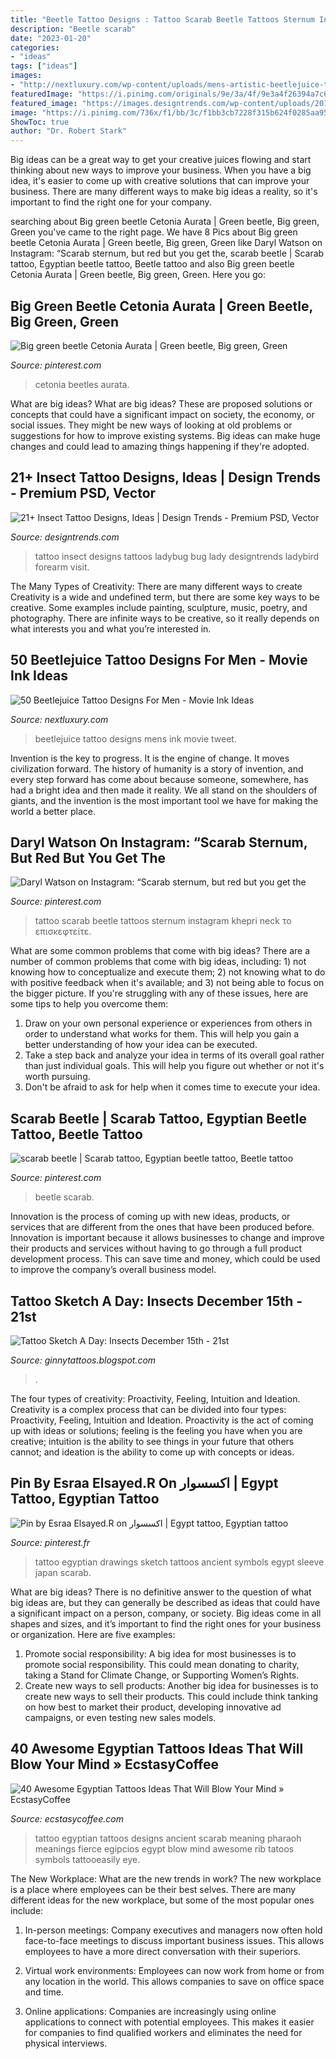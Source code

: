 ```yaml
---
title: "Beetle Tattoo Designs : Tattoo Scarab Beetle Tattoos Sternum Instagram Khepri Neck το επισκεφτείτε"
description: "Beetle scarab"
date: "2023-01-20"
categories:
- "ideas"
tags: ["ideas"]
images:
- "http://nextluxury.com/wp-content/uploads/mens-artistic-beetlejuice-themed-forearm-tattoo-ideas.jpg"
featuredImage: "https://i.pinimg.com/originals/9e/3a/4f/9e3a4f26394a7c613d1b73a7386d2daf.jpg"
featured_image: "https://images.designtrends.com/wp-content/uploads/2016/07/18191505/Ladybug-Insect-Tattoo-for-Women.jpg"
image: "https://i.pinimg.com/736x/f1/bb/3c/f1bb3cb7228f315b624f0285aa953204--beetles-bugs.jpg"
ShowToc: true
author: "Dr. Robert Stark"
---
```



Big ideas can be a great way to get your creative juices flowing and start thinking about new ways to improve your business. When you have a big idea, it's easier to come up with creative solutions that can improve your business. There are many different ways to make big ideas a reality, so it's important to find the right one for your company.

	

		
searching about Big green beetle Cetonia Aurata | Green beetle, Big green, Green you've came to the right page. We have 8 Pics about Big green beetle Cetonia Aurata | Green beetle, Big green, Green like Daryl Watson on Instagram: “Scarab sternum, but red but you get the, scarab beetle | Scarab tattoo, Egyptian beetle tattoo, Beetle tattoo and also Big green beetle Cetonia Aurata | Green beetle, Big green, Green. Here you go:
		
    
## Big Green Beetle Cetonia Aurata | Green Beetle, Big Green, Green

<img loading=lazy src="https://i.pinimg.com/736x/f1/bb/3c/f1bb3cb7228f315b624f0285aa953204--beetles-bugs.jpg" onerror="this.onerror=null;this.src='https://tse2.mm.bing.net/th?id=OIP.eGwApnDNxq6FVzQaczY-bwHaFj&amp;pid=15.1';" alt="Big green beetle Cetonia Aurata | Green beetle, Big green, Green">

_Source: pinterest.com_

>cetonia beetles aurata. 

	

What are big ideas?
What are big ideas? These are proposed solutions or concepts that could have a significant impact on society, the economy, or social issues. They might be new ways of looking at old problems or suggestions for how to improve existing systems. Big ideas can make huge changes and could lead to amazing things happening if they're adopted.

    
## 21+ Insect Tattoo Designs, Ideas | Design Trends - Premium PSD, Vector

<img loading=lazy src="https://images.designtrends.com/wp-content/uploads/2016/07/18191505/Ladybug-Insect-Tattoo-for-Women.jpg" onerror="this.onerror=null;this.src='https://tse4.mm.bing.net/th?id=OIP.DjdyETcETSZTtoMr69wpSgHaHa&amp;pid=15.1';" alt="21+ Insect Tattoo Designs, Ideas | Design Trends - Premium PSD, Vector">

_Source: designtrends.com_

>tattoo insect designs tattoos ladybug bug lady designtrends ladybird forearm visit. 

	

The Many Types of Creativity: There are many different ways to create
Creativity is a wide and undefined term, but there are some key ways to be creative. Some examples include painting, sculpture, music, poetry, and photography. There are infinite ways to be creative, so it really depends on what interests you and what you’re interested in.

    
## 50 Beetlejuice Tattoo Designs For Men - Movie Ink Ideas

<img loading=lazy src="http://nextluxury.com/wp-content/uploads/mens-artistic-beetlejuice-themed-forearm-tattoo-ideas.jpg" onerror="this.onerror=null;this.src='https://tse3.mm.bing.net/th?id=OIP.QxA7XJoXpyKPC7ftyEeDDgHaHa&amp;pid=15.1';" alt="50 Beetlejuice Tattoo Designs For Men - Movie Ink Ideas">

_Source: nextluxury.com_

>beetlejuice tattoo designs mens ink movie tweet. 

	

Invention is the key to progress. It is the engine of change. It moves civilization forward. The history of humanity is a story of invention, and every step forward has come about because someone, somewhere, has had a bright idea and then made it reality. We all stand on the shoulders of giants, and the invention is the most important tool we have for making the world a better place.

    
## Daryl Watson On Instagram: “Scarab Sternum, But Red But You Get The

<img loading=lazy src="https://i.pinimg.com/736x/a0/e1/c6/a0e1c67373185c9ef7cd29a16104a37b--scarab-tattoo-beetle-tattoo.jpg" onerror="this.onerror=null;this.src='https://tse4.mm.bing.net/th?id=OIP.NVrmgrD_lq-mope1ltRaegHaHa&amp;pid=15.1';" alt="Daryl Watson on Instagram: “Scarab sternum, but red but you get the">

_Source: pinterest.com_

>tattoo scarab beetle tattoos sternum instagram khepri neck το επισκεφτείτε. 

	

What are some common problems that come with big ideas?
There are a number of common problems that come with big ideas, including: 1) not knowing how to conceptualize and execute them; 2) not knowing what to do with positive feedback when it's available; and 3) not being able to focus on the bigger picture. If you're struggling with any of these issues, here are some tips to help you overcome them: 
1) Draw on your own personal experience or experiences from others in order to understand what works for them. This will help you gain a better understanding of how your idea can be executed. 
2) Take a step back and analyze your idea in terms of its overall goal rather than just individual goals. This will help you figure out whether or not it's worth pursuing. 
3) Don't be afraid to ask for help when it comes time to execute your idea.

    
## Scarab Beetle | Scarab Tattoo, Egyptian Beetle Tattoo, Beetle Tattoo

<img loading=lazy src="https://i.pinimg.com/originals/9e/3a/4f/9e3a4f26394a7c613d1b73a7386d2daf.jpg" onerror="this.onerror=null;this.src='https://tse1.mm.bing.net/th?id=OIP.N8KShojKEwgDCagFZy3EOgHaJ4&amp;pid=15.1';" alt="scarab beetle | Scarab tattoo, Egyptian beetle tattoo, Beetle tattoo">

_Source: pinterest.com_

>beetle scarab. 

	

Innovation is the process of coming up with new ideas, products, or services that are different from the ones that have been produced before. Innovation is important because it allows businesses to change and improve their products and services without having to go through a full product development process. This can save time and money, which could be used to improve the company’s overall business model.

    
## Tattoo Sketch A Day: Insects December 15th - 21st

<img loading=lazy src="https://1.bp.blogspot.com/-k61qGoaWPkE/Ur2QWOR8J2I/AAAAAAAAA3w/WT4rwjIDTjI/s1600/21.12.jpg" onerror="this.onerror=null;this.src='https://tse4.mm.bing.net/th?id=OIP.btlXtRcBdbUUIwW_xSdYBQHaKh&amp;pid=15.1';" alt="Tattoo Sketch A Day: Insects December 15th - 21st">

_Source: ginnytattoos.blogspot.com_

>. 

	

The four types of creativity: Proactivity, Feeling, Intuition and Ideation.
Creativity is a complex process that can be divided into four types: Proactivity, Feeling, Intuition and Ideation. Proactivity is the act of coming up with ideas or solutions; feeling is the feeling you have when you are creative; intuition is the ability to see things in your future that others cannot; and ideation is the ability to come up with concepts or ideas.

    
## Pin By Esraa Elsayed.R On اكسسوار | Egypt Tattoo, Egyptian Tattoo

<img loading=lazy src="https://i.pinimg.com/736x/6b/bd/53/6bbd53edfab4697a74ae0ffe75846565.jpg" onerror="this.onerror=null;this.src='https://tse1.mm.bing.net/th?id=OIP.LvKKRuIsiBoep30kQty2FQHaHa&amp;pid=15.1';" alt="Pin by Esraa Elsayed.R on اكسسوار | Egypt tattoo, Egyptian tattoo">

_Source: pinterest.fr_

>tattoo egyptian drawings sketch tattoos ancient symbols egypt sleeve japan scarab. 

	

What are big ideas?
There is no definitive answer to the question of what big ideas are, but they can generally be described as ideas that could have a significant impact on a person, company, or society. Big ideas come in all shapes and sizes, and it’s important to find the right ones for your business or organization. Here are five examples: 
1. Promote social responsibility: A big idea for most businesses is to promote social responsibility. This could mean donating to charity, taking a Stand for Climate Change, or Supporting Women’s Rights. 
2. Create new ways to sell products: Another big idea for businesses is to create new ways to sell their products. This could include think tanking on how best to market their product, developing innovative ad campaigns, or even testing new sales models. 

    
## 40 Awesome Egyptian Tattoos Ideas That Will Blow Your Mind » EcstasyCoffee

<img loading=lazy src="https://i1.wp.com/www.ecstasycoffee.com/wp-content/uploads/2016/09/Egyptian-Tattoos-Designs.jpg?resize=600%2C800" onerror="this.onerror=null;this.src='https://tse3.mm.bing.net/th?id=OIP.5T_VNGJviMFXzhIDEp2JLwHaJ4&amp;pid=15.1';" alt="40 Awesome Egyptian Tattoos Ideas That Will Blow Your Mind » EcstasyCoffee">

_Source: ecstasycoffee.com_

>tattoo egyptian tattoos designs ancient scarab meaning pharaoh meanings fierce egipcios egypt blow mind awesome rib tatoos symbols tattooeasily eye. 

	

The New Workplace: What are the new trends in work?
The new workplace is a place where employees can be their best selves. There are many different ideas for the new workplace, but some of the most popular ones include:
1. In-person meetings: Company executives and managers now often hold face-to-face meetings to discuss important business issues. This allows employees to have a more direct conversation with their superiors.

2. Virtual work environments: Employees can now work from home or from any location in the world. This allows companies to save on office space and time.

3. Online applications: Companies are increasingly using online applications to connect with potential employees. This makes it easier for companies to find qualified workers and eliminates the need for physical interviews.

